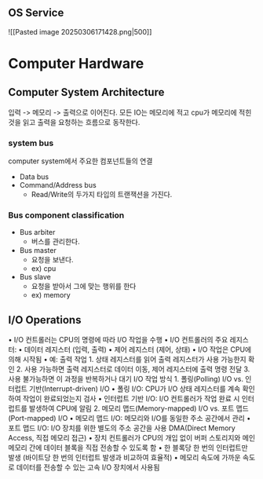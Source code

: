 ## OS Service
![[Pasted image 20250306171428.png|500]]
# Computer Hardware
## Computer System Architecture
입력 -> 메모리 -> 출력으로 이어진다.
모든 IO는 메모리에 적고 cpu가 메모리에 적힌 것을 읽고 출력을 요청하는 흐름으로 동작한다.
### system bus
computer system에서 주요한 컴포넌트들의 연결
- Data bus
- Command/Address bus
	- Read/Write의 두가지 타입의 트랜잭션을 가진다.
### Bus component classification
- Bus arbiter
	- 버스를 관리한다.
- Bus master
	- 요청을 보낸다.
	- ex) cpu
- Bus slave
	- 요청을 받아서 그에 맞는 행위를 한다
	- ex) memory
## I/O Operations
•	I/O 컨트롤러는 CPU의 명령에 따라 I/O 작업을 수행
•	I/O 컨트롤러의 주요 레지스터:
	•	데이터 레지스터 (입력, 출력)
	•	제어 레지스터 (제어, 상태)
•	I/O 작업은 CPU에 의해 시작됨
	•	예: 출력 작업
		1.	상태 레지스터를 읽어 출력 레지스터가 사용 가능한지 확인
		2.	사용 가능하면 출력 레지스터로 데이터 이동, 제어 레지스터에 출력 명령 전달
		3.	사용 불가능하면 이 과정을 반복하거나 대기
I/O 작업 방식
	1.	폴링(Polling) I/O vs. 인터럽트 기반(Interrupt-driven) I/O
	•	폴링 I/O: CPU가 I/O 상태 레지스터를 계속 확인하여 작업이 완료되었는지 검사
	•	인터럽트 기반 I/O: I/O 컨트롤러가 작업 완료 시 인터럽트를 발생하여 CPU에 알림
	2.	메모리 맵드(Memory-mapped) I/O vs. 포트 맵드(Port-mapped) I/O
	•	메모리 맵드 I/O: 메모리와 I/O를 동일한 주소 공간에서 관리
	•	포트 맵드 I/O: I/O 장치를 위한 별도의 주소 공간을 사용
DMA(Direct Memory Access, 직접 메모리 접근)
	•	장치 컨트롤러가 CPU의 개입 없이 버퍼 스토리지와 메인 메모리 간에 데이터 블록을 직접 전송할 수 있도록 함
	•	한 블록당 한 번의 인터럽트만 발생 (바이트당 한 번의 인터럽트 발생과 비교하여 효율적)
	•	메모리 속도에 가까운 속도로 데이터를 전송할 수 있는 고속 I/O 장치에서 사용됨